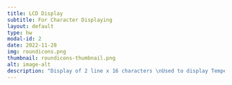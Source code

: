 ```yaml
---
title: LCD Display
subtitle: For Character Displaying
layout: default
type: hw
modal-id: 2
date: 2022-11-28
img: roundicons.png
thumbnail: roundicons-thumbnail.png
alt: image-alt
description: "Display of 2 line x 16 characters \nUsed to display Temperature and Moisture content"
---
```

